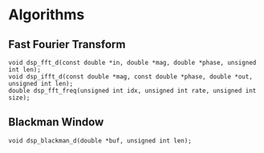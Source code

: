 Algorithms
==========


## Fast Fourier Transform

    void dsp_fft_d(const double *in, double *mag, double *phase, unsigned int len);
    void dsp_ifft_d(const double *mag, const double *phase, double *out, unsigned int len);
    double dsp_fft_freq(unsigned int idx, unsigned int rate, unsigned int size);


## Blackman Window

    void dsp_blackman_d(double *buf, unsigned int len);
